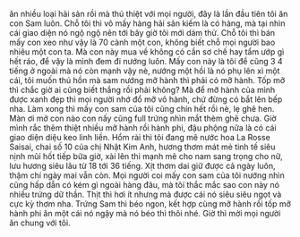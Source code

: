 ăn nhiều loại hải sản rồi mà thú thiệt với mọi người, đây là lần đầu tiên tôi ăn con Sam luôn. Chỗ tôi thì vô mấy hàng hải sản kiếm là có hàng, mà tại nhìn cái giao diện nó ngộ ngộ nên tới bây giờ tôi mới dám thử. Chỗ tôi thì bán mấy con xeo như vậy là 70 cành một con, không biết chỗ mọi người bao nhiêu một con ta. Mà con này mua về không có cần sơ chế hay tẩm ướp gì hết ráo, để vậy là mình đem đi nướng luôn. Mấy con này là tôi để cũng 3 4 tiếng ở ngoài mà nó còn mạnh vậy nè, nướng một hồi là nó phụ lên xì một cái, tôi muốn thú hồn mà sam nướng mỡ hành thì phải có mỡ hành. Tốp mỡ thì chắc giờ ai cũng biết thắng rồi phải không? Mà để mỡ hành của mình được xanh đẹp thì mọi người nhớ đổ mỡ vô hành, chứ đừng có bắt lên bếp nha. Làm xong thì mấy con sam của tôi cũng chín hết rồi nè, lẹ ghê hen. Màn ơi mở con nào con nấy cũng full trứng nhìn mắt thèm ghê chưa. Giờ mình rắc thêm thiệt nhiều mỡ hành rồi hành phi, đậu phộng nữa là có cái giao diện diệu keo linh liền. Hổm rài thì tôi đang mê nước hoa La Rosse Saisai, chai số 10 của chị Nhật Kim Anh, hương thơm mát mẻ tinh tế siêu nịnh mũi hốt tiếp bữa giờ, xài lên thì mạnh mẽ cho nam sang trọng cho nữ, lưu hương siêu lâu từ 18 tới 36 tiếng. Xịt thơm dai giữ được cả ngày luôn, thậm chí ngày mai vẫn còn. Mọi người coi mấy con sam của tôi nướng nhìn cũng hấp dẫn có kém gì ngoài hàng đâu, mà tôi thắc mắc sao con này nó nhiều trứng dữ thần. Thịt thì hơi ít nhưng mà được cái nó siêu siêu ngọt và cực kỳ thơm nha. Trứng Sam thì béo ngon, kết hợp cùng mỡ hành rồi tốp mỡ hành phi ăn một cái nó ngậy mà nó béo thì thôi nhé. Giờ thì mời mọi người ăn chung với tôi.
